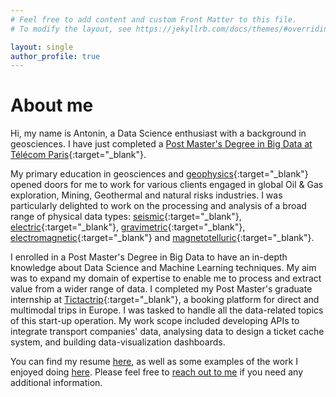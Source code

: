 ```yaml
---
# Feel free to add content and custom Front Matter to this file.
# To modify the layout, see https://jekyllrb.com/docs/themes/#overriding-theme-defaults

layout: single
author_profile: true
---
```


# About me

Hi, my name is Antonin, a Data Science enthusiast with a background in geosciences. I have just completed a [Post Master's Degree in Big Data at Télécom Paris](https://www.telecom-paris.fr/fr/masteres-specialises/tous-les-ms/big-data){:target="_blank"}. 

My primary education in geosciences and [geophysics](https://en.wikipedia.org/wiki/Geophysics){:target="_blank"} opened doors for me to work for various clients engaged in global Oil & Gas exploration, Mining, Geothermal and natural risks industries. I was particularly delighted to work on the processing and analysis of a broad range of physical data types: [seismic](https://en.wikipedia.org/wiki/Multidimensional_seismic_data_processing){:target="_blank"}, [electric](https://en.wikipedia.org/wiki/Electrical_resistivity_tomography){:target="_blank"}, [gravimetric](https://en.wikipedia.org/wiki/Gravimetry){:target="_blank"}, [electromagnetic](https://en.wikipedia.org/wiki/Transient_electromagnetics){:target="_blank"} and [magnetotelluric](https://en.wikipedia.org/wiki/Magnetotellurics){:target="_blank"}.

I enrolled in a Post Master's Degree in Big Data to have an in-depth knowledge about Data Science and Machine Learning techniques. My aim was to expand my domain of expertise to enable me to process and extract value from a wider range of data. I completed my Post Master's graduate internship at [Tictactrip](https://www.tictactrip.eu/){:target="_blank"}, a booking platform for direct and multimodal trips in Europe. I was tasked to handle all the data-related topics of this start-up operation. My work scope included developing APIs to integrate transport companies' data, analysing data to design a ticket cache system, and building data-visualization dashboards.

You can find my resume [here](assets/files/Antonin_Durieux_resume.pdf), as well as some examples of the work I enjoyed doing [here](/portfolio/). Please feel free to [reach out to me](mailto:antonin.durieux@gmail.com) if you need any additional information.
